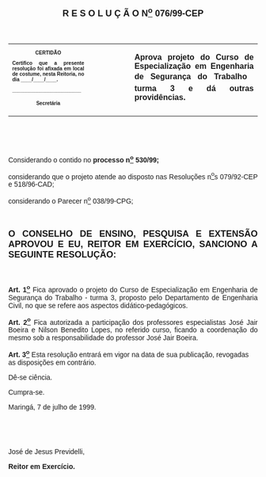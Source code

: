 <BODY>

<B><FONT FACE="Arial" SIZE=4><P ALIGN="CENTER"></P>
<P ALIGN="CENTER">R E S O L U &Ccedil; &Atilde; O  N<U><SUP>o</U></SUP> 076/99-CEP</P>
</B></FONT><FONT FACE="Arial"><P ALIGN="JUSTIFY"></P>
<P ALIGN="JUSTIFY">&nbsp;</P></FONT>
<TABLE CELLSPACING=0 BORDER=0 CELLPADDING=7 WIDTH=621>
<TR><TD WIDTH="32%" VALIGN="TOP">
<B><FONT FACE="Arial" SIZE=1><P ALIGN="CENTER">CERTID&Atilde;O</P>
<P ALIGN="JUSTIFY">   Certifico que a presente resolu&ccedil;&atilde;o foi afixada em local de costume, nesta Reitoria, no dia ____/____/____.</P>
<P ALIGN="JUSTIFY"></P>
<P ALIGN="JUSTIFY">_________________________</P>
<P ALIGN="CENTER">Secret&aacute;ria</B></FONT></TD>
<TD WIDTH="17%" VALIGN="TOP">&nbsp;</TD>
<TD WIDTH="52%" VALIGN="TOP">
<B><FONT FACE="Arial"><P ALIGN="JUSTIFY">Aprova projeto do Curso de Especializa&ccedil;&atilde;o em Engenharia de Seguran&ccedil;a do Trabalho  turma 3 e d&aacute; outras provid&ecirc;ncias.</P>
<P ALIGN="JUSTIFY"></B></FONT></TD>
</TR>
</TABLE>

<FONT FACE="Arial"><P ALIGN="JUSTIFY">&nbsp;</P>
<P ALIGN="JUSTIFY">&nbsp;</P>
<P ALIGN="JUSTIFY">&#9;Considerando o contido no <B>processo n<U><SUP>o</U></SUP> 530/99;</P>
</B><P ALIGN="JUSTIFY">considerando que o projeto atende ao disposto nas Resolu&ccedil;&otilde;es n<U><SUP>o</U></SUP>s 079/92-CEP e 518/96-CAD;</P>
<P ALIGN="JUSTIFY">&#9;considerando o Parecer n<U><SUP>o</U></SUP> 038/99-CPG;</P>
<P ALIGN="JUSTIFY"></P>
<P ALIGN="JUSTIFY">&nbsp;</P>
</FONT><B><FONT FACE="Arial" SIZE=4><P ALIGN="JUSTIFY">O CONSELHO DE ENSINO, PESQUISA E EXTENS&Atilde;O APROVOU E EU, REITOR EM EXERC&Iacute;CIO, SANCIONO A SEGUINTE RESOLU&Ccedil;&Atilde;O:</P>
</B></FONT><FONT FACE="Arial"><P ALIGN="JUSTIFY"></P>
<P ALIGN="JUSTIFY">&nbsp;</P>
<P ALIGN="JUSTIFY">&#9;<B>Art. 1<U><SUP>o</B></U></SUP> Fica aprovado o projeto do Curso de Especializa&ccedil;&atilde;o em Engenharia de Seguran&ccedil;a do Trabalho - turma 3, proposto pelo Departamento de Engenharia Civil, no que se refere aos aspectos did&aacute;tico-pedag&oacute;gicos.</P>
<B><P ALIGN="JUSTIFY">Art. 2<U><SUP>o</U></SUP> </B>Fica autorizada a participa&ccedil;&atilde;o dos professores especialistas Jos&eacute; Jair Boeira e Nilson Benedito Lopes, no referido curso, ficando a coordena&ccedil;&atilde;o do mesmo sob a responsabilidade do professor Jos&eacute; Jair Boeira.</P>
<DL>
<DT>&#9;<B>Art. 3<U><SUP>o</B></U></SUP> Esta resolu&ccedil;&atilde;o entrar&aacute; em vigor na data de sua publica&ccedil;&atilde;o, revogadas as disposi&ccedil;&otilde;es em contr&aacute;rio.</DT>
</DL>
<P ALIGN="JUSTIFY">&#9;D&ecirc;-se ci&ecirc;ncia.</P>
<P ALIGN="JUSTIFY">&#9;Cumpra-se.</P>
<P ALIGN="JUSTIFY"></P>
<P ALIGN="JUSTIFY">Maring&aacute;, 7 de julho de 1999.</P>
<P ALIGN="JUSTIFY"></P>
<P ALIGN="JUSTIFY">&nbsp;</P>
<P ALIGN="JUSTIFY">&nbsp;</P>
<P ALIGN="JUSTIFY">Jos&eacute; de Jesus Previdelli,</P>
<B><P ALIGN="JUSTIFY">Reitor em Exerc&iacute;cio.</P>
</B><P ALIGN="JUSTIFY"></P></FONT></BODY>
